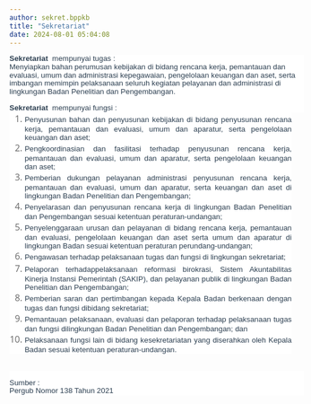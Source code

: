 ```yaml
---
author: sekret.bppkb
title: "Sekretariat"
date: 2024-08-01 05:04:08
---
```

<p class="MsoNormal" style="box-sizing: border-box; margin-block: 0.1em; margin: 0cm -16.5pt 0.0001pt 0cm; color: #666666; font-family: 'Open Sans', Arial, Helvetica, sans-serif; font-size: 16px; background-color: #ffffff; line-height: 1.1; text-align: left;"><span style="box-sizing: border-box; font-size: 10pt; color: #2b3e50; font-family: arial, helvetica, sans-serif;"><span style="box-sizing: border-box; font-weight: bolder;"><span style="vertical-align: inherit;"><span style="vertical-align: inherit;">Sekretariat&nbsp;</span></span></span><span style="vertical-align: inherit;"><span style="vertical-align: inherit;"> mempunyai tugas :</span></span></span></p>

<p class="MsoNormal" style="box-sizing: border-box; margin-block: 0.1em; margin: 0cm -16.5pt 0.0001pt 0cm; color: #666666; font-family: 'Open Sans', Arial, Helvetica, sans-serif; font-size: 16px; background-color: #ffffff; line-height: 1.1; text-align: left;"><span style="box-sizing: border-box; font-size: 10pt; color: #2b3e50; font-family: arial, helvetica, sans-serif;"><span style="vertical-align: inherit;"><span style="vertical-align: inherit;">Menyiapkan bahan perumusan kebijakan di bidang rencana kerja, pemantauan dan evaluasi, umum dan administrasi kepegawaian, pengelolaan keuangan dan aset, serta imbangan memimpin pelaksanaan seluruh kegiatan pelayanan dan administrasi di lingkungan Badan Penelitian dan Pengembangan.</span></span></span></p>

<p class="MsoNormal" style="box-sizing: border-box; margin-block: 0.1em; margin: 0cm -16.5pt 0.0001pt 0cm; color: #666666; font-family: 'Open Sans', Arial, Helvetica, sans-serif; font-size: 16px; background-color: #ffffff; line-height: 1.1; text-align: left;"><span style="font-size: 10pt; font-family: arial, helvetica, sans-serif;">&nbsp;</span></p>

<p class="MsoNormal" style="box-sizing: border-box; margin-block: 0.1em; margin: 0cm -16.5pt 0.0001pt 0cm; color: #666666; font-family: 'Open Sans', Arial, Helvetica, sans-serif; font-size: 16px; background-color: #ffffff; line-height: 1.1; text-align: left;"><span style="box-sizing: border-box; font-size: 10pt; color: #2b3e50; font-family: arial, helvetica, sans-serif;"><span style="box-sizing: border-box; font-weight: bolder;"><span style="vertical-align: inherit;"><span style="vertical-align: inherit;">Sekretariat&nbsp;</span></span></span><span style="vertical-align: inherit;"><span style="vertical-align: inherit;"> mempunyai fungsi :</span></span></span></p>

<ol style="box-sizing: border-box; margin-top: 0px; margin-bottom: 30px; color: #666666; font-family: 'Open Sans', Arial, Helvetica, sans-serif; font-size: 16px; background-color: #ffffff; text-align: left;">
<li class="MsoNormal" style="box-sizing: border-box; text-align: justify; line-height: normal;"><span style="box-sizing: border-box; font-size: 10pt; color: #2b3e50; font-family: arial, helvetica, sans-serif;"><span style="vertical-align: inherit;"><span style="vertical-align: inherit;">Penyusunan bahan dan penyusunan kebijakan di bidang penyusunan rencana kerja, pemantauan dan evaluasi, umum dan aparatur, serta pengelolaan keuangan dan aset;</span></span></span></li>
<li class="MsoNormal" style="box-sizing: border-box; text-align: justify; line-height: normal;"><span style="box-sizing: border-box; font-size: 10pt; color: #2b3e50; font-family: arial, helvetica, sans-serif;"><span style="vertical-align: inherit;"><span style="vertical-align: inherit;">Pengkoordinasian dan fasilitasi terhadap penyusunan rencana kerja, pemantauan dan evaluasi, umum dan aparatur, serta pengelolaan keuangan dan aset;</span></span></span></li>
<li class="MsoNormal" style="box-sizing: border-box; text-align: justify; line-height: normal;"><span style="box-sizing: border-box; font-size: 10pt; color: #2b3e50; font-family: arial, helvetica, sans-serif;"><span style="vertical-align: inherit;"><span style="vertical-align: inherit;">Pemberian dukungan pelayanan administrasi penyusunan rencana kerja, pemantauan dan evaluasi, umum dan aparatur, serta keuangan dan aset di lingkungan Badan Penelitian dan Pengembangan;</span></span></span></li>
<li class="MsoNormal" style="box-sizing: border-box; text-align: justify; line-height: normal;"><span style="box-sizing: border-box; font-size: 10pt; color: #2b3e50; font-family: arial, helvetica, sans-serif;"><span style="vertical-align: inherit;"><span style="vertical-align: inherit;">Penyelarasan dan penyusunan rencana kerja di lingkungan Badan Penelitian dan Pengembangan sesuai ketentuan peraturan-undangan;</span></span></span></li>
<li class="MsoNormal" style="box-sizing: border-box; text-align: justify; line-height: normal;"><span style="box-sizing: border-box; font-size: 10pt; color: #2b3e50; font-family: arial, helvetica, sans-serif;"><span style="vertical-align: inherit;"><span style="vertical-align: inherit;">Penyelenggaraan urusan dan pelayanan di bidang rencana kerja, pemantauan dan evaluasi, pengelolaan keuangan dan aset serta umum dan aparatur di lingkungan Badan sesuai ketentuan peraturan perundang-undangan;</span></span></span></li>
<li class="MsoNormal" style="box-sizing: border-box; text-align: justify; line-height: normal;"><span style="box-sizing: border-box; font-size: 10pt; color: #2b3e50; font-family: arial, helvetica, sans-serif;"><span style="vertical-align: inherit;"><span style="vertical-align: inherit;">Pengawasan terhadap pelaksanaan tugas dan fungsi di lingkungan sekretariat;</span></span></span></li>
<li class="MsoNormal" style="box-sizing: border-box; text-align: justify; line-height: normal;"><span style="box-sizing: border-box; font-size: 10pt; color: #2b3e50; font-family: arial, helvetica, sans-serif;"><span style="vertical-align: inherit;"><span style="vertical-align: inherit;">Pelaporan terhadappelaksanaan reformasi birokrasi, Sistem Akuntabilitas Kinerja Instansi Pemerintah (SAKIP), dan pelayanan publik di lingkungan Badan Penelitian dan Pengembangan;</span></span></span></li>
<li class="MsoNormal" style="box-sizing: border-box; text-align: justify; line-height: normal;"><span style="box-sizing: border-box; font-size: 10pt; color: #2b3e50; font-family: arial, helvetica, sans-serif;"><span style="vertical-align: inherit;"><span style="vertical-align: inherit;">Pemberian saran dan pertimbangan kepada Kepala Badan berkenaan dengan tugas dan fungsi dibidang sekretariat;</span></span></span></li>
<li class="MsoNormal" style="box-sizing: border-box; text-align: justify; line-height: normal;"><span style="box-sizing: border-box; font-size: 10pt; color: #2b3e50; font-family: arial, helvetica, sans-serif;"><span style="vertical-align: inherit;"><span style="vertical-align: inherit;">Pemantauan pelaksanaan, evaluasi dan pelaporan terhadap pelaksanaan tugas dan fungsi dilingkungan Badan Penelitian dan Pengembangan; dan</span></span></span></li>
<li class="MsoNormal" style="box-sizing: border-box; text-align: justify; line-height: normal;"><span style="box-sizing: border-box; font-size: 10pt; color: #2b3e50; font-family: arial, helvetica, sans-serif;"><span style="vertical-align: inherit;"><span style="vertical-align: inherit;">Pelaksanaan fungsi lain di bidang kesekretariatan yang diserahkan oleh Kepala Badan sesuai ketentuan peraturan-undangan.</span></span></span></li>
</ol>

<p class="MsoNormal" style="box-sizing: border-box; margin-block: 0.1em; margin: 0cm -16.5pt 0.0001pt 0cm; color: #666666; font-family: 'Open Sans', Arial, Helvetica, sans-serif; font-size: 16px; background-color: #ffffff; line-height: 1.1; text-align: left;"><span style="font-size: 10pt; font-family: arial, helvetica, sans-serif;">&nbsp;</span></p>

<p class="MsoNormal" style="box-sizing: border-box; margin-block: 0.1em; margin: 0cm -16.5pt 0.0001pt 0cm; color: #666666; font-family: 'Open Sans', Arial, Helvetica, sans-serif; font-size: 16px; background-color: #ffffff; line-height: 1.1; text-align: left;"><span style="box-sizing: border-box; color: #2b3e50; font-size: 10pt; font-family: arial, helvetica, sans-serif;"><span style="vertical-align: inherit;"><span style="vertical-align: inherit;">Sumber :</span></span></span></p>

<p class="MsoNormal" style="box-sizing: border-box; margin-block: 0.1em; margin: 0cm -16.5pt 0.0001pt 0cm; color: #666666; font-family: 'Open Sans', Arial, Helvetica, sans-serif; font-size: 16px; background-color: #ffffff; line-height: 1.1; text-align: left;"><span style="box-sizing: border-box; color: #2b3e50; font-size: 10pt; font-family: arial, helvetica, sans-serif;"><span style="vertical-align: inherit;"><span style="vertical-align: inherit;">Pergub Nomor 138 Tahun 2021</span></span></span></p>
